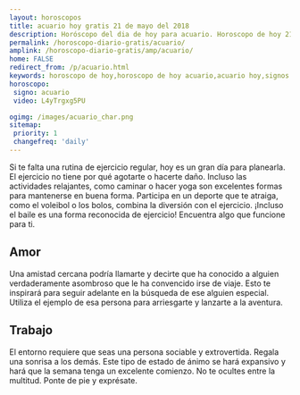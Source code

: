 ```yaml
---
layout: horoscopos
title: acuario hoy gratis 21 de mayo del 2018 
description: Horóscopo del dia de hoy para acuario. Horoscopo de hoy 21 de mayo del 2018. Las predicciones de amor, trabajo, vida personal gratis.
permalink: /horoscopo-diario-gratis/acuario/
amplink: /horoscopo-diario-gratis/amp/acuario/
home: FALSE
redirect_from: /p/acuario.html
keywords: horoscopo de hoy,horoscopo de hoy acuario,acuario hoy,signos zodiacales,horóscopo de hoy,horoscopos de hoy,horoscopo acuario hoy,horoscopo de acuario de hoy,horóscopo de hoy acuario,horoscopos,horoscopo del dia de hoy,acuario de hoy,los horoscopos de hoy,acuario de hoy,acuario Diciembre 2018,el horóscopo de hoy acuario,horóscopo del día,horoscopo y tarot acuario,predicciones zodiacales 2018,acuario hoy amor,signos zodiacales 2018el horoscopo de hoy
horoscopo:
 signo: acuario
 video: L4yTrgxg5PU

ogimg: /images/acuario_char.png
sitemap:
 priority: 1
 changefreq: 'daily'
---
```



Si te falta una rutina de ejercicio regular, hoy es un gran día para planearla. El ejercicio no tiene por qué agotarte o hacerte daño. Incluso las actividades relajantes, como caminar o hacer yoga son excelentes formas para mantenerse en buena forma. Participa en un deporte que te atraiga, como el voleibol o los bolos, combina la diversión con el ejercicio. ¡Incluso el baile es una forma reconocida de ejercicio! Encuentra algo que funcione para ti.

## Amor

Una amistad cercana podría llamarte y decirte que ha conocido a alguien verdaderamente asombroso que le ha convencido irse de viaje. Esto te inspirará para seguir adelante en la búsqueda de ese alguien especial. Utiliza el ejemplo de esa persona para arriesgarte y lanzarte a la aventura.

## Trabajo

El entorno requiere que seas una persona sociable y extrovertida. Regala una sonrisa a los demás. Este tipo de estado de ánimo se hará expansivo y hará que la semana tenga un excelente comienzo. No te ocultes entre la multitud. Ponte de pie y exprésate.